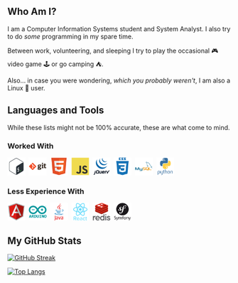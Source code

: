 ## Who Am I?

I am a Computer Information Systems student and System Analyst. I also try to do _some_ programming in my spare time.

Between work, volunteering, and sleeping I try to play the occasional 🎮 video game 🕹 or go camping ⛺.

Also... in case you were wondering, _which you probably weren't_, I am also a Linux 🐧 user.

## Languages and Tools
While these lists might not be 100% accurate, these are what come to mind.

### Worked With
<div>
    <img src="https://github.com/devicons/devicon/blob/master/icons/bash/bash-original.svg" title="Bash" alt="Bash" width="40" height="40"/>&nbsp;
    <img src="https://github.com/devicons/devicon/blob/master/icons/git/git-original-wordmark.svg" title="Git" alt="Git" width="40" height="40"/>&nbsp;
    <img src="https://github.com/devicons/devicon/blob/master/icons/html5/html5-original.svg" title="HTML5" alt="HTML" width="40" height="40"/>&nbsp;
    <img src="https://github.com/devicons/devicon/blob/master/icons/javascript/javascript-original.svg" title="JavaScript" alt="JavaScript" width="40" height="40"/>&nbsp;
    <img src="https://github.com/devicons/devicon/blob/master/icons/jquery/jquery-original-wordmark.svg" title="jQuery" alt="jQuery" width="40" height="40"/>&nbsp;
    <img src="https://github.com/devicons/devicon/blob/master/icons/css3/css3-plain-wordmark.svg"  title="CSS3" alt="CSS" width="40" height="40"/>&nbsp;
    <img src="https://github.com/devicons/devicon/blob/master/icons/mysql/mysql-original-wordmark.svg" title="MySQL"  alt="MySQL" width="40" height="40"/>&nbsp;
    <img src="https://github.com/devicons/devicon/blob/master/icons/python/python-original-wordmark.svg" title="Python"  alt="Python" width="40" height="40"/>&nbsp;
</div>

### Less Experience With
<div>
    <img src="https://github.com/devicons/devicon/blob/master/icons/angularjs/angularjs-original.svg" title="Angular" alt="Angular" width="40" height="40"/>&nbsp;
    <img src="https://github.com/devicons/devicon/blob/master/icons/arduino/arduino-original-wordmark.svg" title="Arduino" alt="Arduino" width="40" height="40"/>&nbsp;
    <img src="https://github.com/devicons/devicon/blob/master/icons/java/java-original-wordmark.svg" title="Java" alt="Java" width="40" height="40"/>&nbsp;
    <img src="https://github.com/devicons/devicon/blob/master/icons/react/react-original-wordmark.svg" title="React" alt="React" width="40" height="40"/>&nbsp;
    <img src="https://github.com/devicons/devicon/blob/master/icons/redis/redis-original-wordmark.svg" title="Redis"  alt="Redis" width="40" height="40"/>&nbsp;
    <img src="https://github.com/devicons/devicon/blob/master/icons/symfony/symfony-original-wordmark.svg" title="Symfony"  alt="Symfony" width="40" height="40"/>&nbsp;
</div>

## My GitHub Stats
[![GitHub Streak](http://github-readme-streak-stats.herokuapp.com?user=ThomasHineXYZ&theme=dark)](https://git.io/streak-stats)

[![Top Langs](https://github-readme-stats.vercel.app/api/top-langs/?username=ThomasHineXYZ&layout=compact&theme=vision-friendly-dark)](https://github.com/anuraghazra/github-readme-stats)

<!--     _______________________________________     -->
<!--    / How'd you find me? I'm the Easter Egg \    -->
<!--    \ Cow. Good job finding me.             /    -->
<!--     ---------------------------------------     -->
<!--            \   ^__^                             -->
<!--             \  (oo)\_______                     -->
<!--                (__)\       )\/\                 -->
<!--                    ||----w |                    -->
<!--                    ||     ||                    -->

